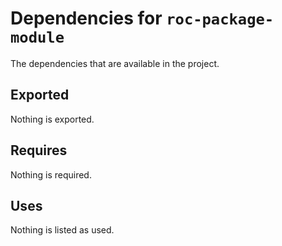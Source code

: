 # Dependencies for `roc-package-module`

The dependencies that are available in the project.

## Exported
Nothing is exported.

## Requires
Nothing is required.

## Uses
Nothing is listed as used.
